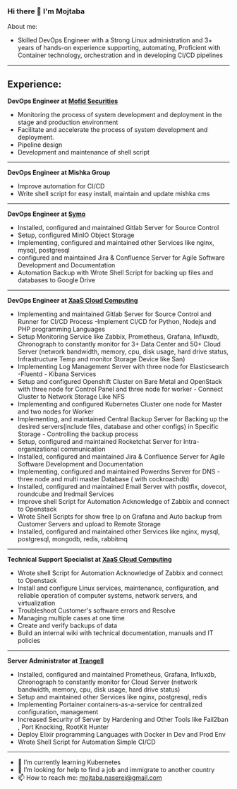 ### Hi there 👋 I'm Mojtaba
About me:
- Skilled DevOps Engineer with a Strong Linux administration and 3+ years of
hands-on experience supporting, automating, Proficient with Container technology,
orchestration and in developing CI/CD pipelines

---
## Experience:
**DevOps Engineer at [Mofid Securities](https://www.emofid.com/)**
- Monitoring the process of system development and deployment in the stage and production environment
- Facilitate and accelerate the process of system development and deployment.
- Pipeline design
- Development and maintenance of shell script
    
_________________
**DevOps Engineer at Mishka Group**
- Improve automation for CI/CD
- Write shell script for easy install, maintain and update mishka cms

_________________
**DevOps Engineer at [Symo](https://symolife.com)**
- Installed, configured and maintained Gitlab Server for Source Control
- Setup, configured MinIO Object Storage
- Implementing, configured and maintained other Services like nginx, mysql, postgresql
- configured and maintained Jira & Confluence Server for Agile Software Development and Documentation
- Automation Backup with Wrote Shell Script for backing up files and databases to Google Drive

_________________
**DevOps Engineer at [XaaS Cloud Computing](https://xaas.ir/)**
- Implementing and maintained Gitlab Server for Source Control and Runner for CI/CD Process -Implement CI/CD for Python, Nodejs and PHP programming Languages
- Setup Monitoring Service like Zabbix, Prometheus, Grafana, Influxdb, Chronograph to constantly monitor for 3+ Data Center and 50+ Cloud Server (network bandwidth, memory, cpu, disk usage, hard drive status, Infrastructure Temp and monitor Storage Device like San)
- Implementing Log Management Server with three node for Elasticsearch -Fluentd - Kibana Services
- Setup and configured Openshift Cluster on Bare Metal and OpenStack
with three node for Control Panel and three node for worker - Connect Cluster to Network Storage Like NFS
- Implementing and configured Kubernetes Cluster one node for Master and two nodes for Worker
- Implementing, and maintained Central Backup Server for Backing up the desired servers(include files, database and other configs) in Specific Storage - Controlling the backup process
- Setup, configured and maintained Rocketchat Server for Intra-organizational communication
- Installed, configured and maintained Jira & Confluence Server for Agile Software Development and Documentation
- Implementing, configured and maintained Powerdns Server for DNS - three node and multi master Database ( with cockroachdb)
- Installed, configured and maintained Email Server with postfix, dovecot, roundcube and Iredmail Services
- Improve shell Script for Automation Acknowledge of Zabbix and connect to Openstack
- Wrote Shell Scripts for show free Ip on Grafana and Auto backup from Customer Servers and upload to Remote Storage
- Installed, configured and maintained other Services like nginx, mysql, postgresql, mongodb, redis, rabbitmq

_________________
**Technical Support Specialist at [XaaS Cloud Computing](https://xaas.ir/)**
- Wrote shell Script for Automation Acknowledge of Zabbix and connect to Openstack
- Install and configure Linux services, maintenance, configuration, and reliable operation of computer systems, network servers, and virtualization
- Troubleshoot Customer's software errors and Resolve
- Managing multiple cases at one time
- Create and verify backups of data
- Build an internal wiki with technical documentation, manuals and IT policies

_________________
**Server Administrator at [Trangell](https://trangell.com)**
- Installed, configured and maintained Prometheus, Grafana, Influxdb, Chronograph to constantly monitor for Cloud Server (network bandwidth, memory, cpu, disk usage, hard drive status)
- Setup and maintained other Services like nginx, postgresql, redis
- Implementing Portainer containers-as-a-service for centralized configuration, management
- Increased Security of Server by Hardening and Other Tools like Fail2ban , Port Knocking, RootKit Hunter
- Deploy Elixir programming Languages with Docker in Dev and Prod Env
- Wrote Shell Script for Automation Simple CI/CD

---
- 🌱 I’m currently learning Kubernetes
- 🤔 I’m looking for help to find a job and immigrate to another country
- 📫 How to reach me: mojtaba.naserei@gmail.com

